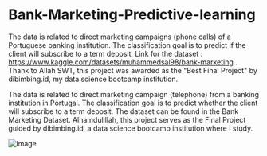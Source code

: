 # Bank-Marketing-Predictive-learning
The data is related to direct marketing campaigns (phone calls) of a Portuguese banking institution. The classification goal is to predict if the client will subscribe to a term deposit. Link for the dataset : https://www.kaggle.com/datasets/muhammedsal98/bank-marketing . Thank to Allah SWT, this project was awarded as the "Best Final Project" by dibimbing.id, my data science bootcamp institution.

The data is related to direct marketing campaign (telephone) from a banking institution in Portugal. The classification goal is to predict whether the client will subscribe to a term deposit. The dataset can be found in the Bank Marketing Dataset. Alhamdulillah, this project serves as the Final Project guided by dibimbing.id, a data science bootcamp institution where I study.

![image](https://github.com/Nurgi2512/Bank-Marketing-Predictive-learning/assets/147684817/a97e808a-bc4a-4477-8645-c4faede26d07)
